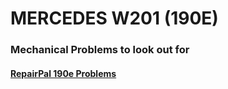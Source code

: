 # MERCEDES W201 (190E)


### Mechanical Problems to look out for

#### [RepairPal 190e Problems](http://repairpal.com/problems/mercedes-benz/190e)
